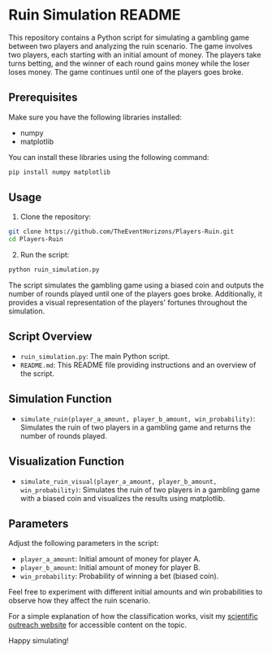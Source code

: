 # Ruin Simulation README

This repository contains a Python script for simulating a gambling game between two players and analyzing the ruin scenario. The game involves two players, each starting with an initial amount of money. The players take turns betting, and the winner of each round gains money while the loser loses money. The game continues until one of the players goes broke.

## Prerequisites

Make sure you have the following libraries installed:

- numpy
- matplotlib

You can install these libraries using the following command:

```bash
pip install numpy matplotlib
```

## Usage

1. Clone the repository:

```bash
git clone https://github.com/TheEventHorizons/Players-Ruin.git
cd Players-Ruin
```

2. Run the script:

```bash
python ruin_simulation.py
```

The script simulates the gambling game using a biased coin and outputs the number of rounds played until one of the players goes broke. Additionally, it provides a visual representation of the players' fortunes throughout the simulation.

## Script Overview

- `ruin_simulation.py`: The main Python script.
- `README.md`: This README file providing instructions and an overview of the script.

## Simulation Function

- `simulate_ruin(player_a_amount, player_b_amount, win_probability)`: Simulates the ruin of two players in a gambling game and returns the number of rounds played.

## Visualization Function

- `simulate_ruin_visual(player_a_amount, player_b_amount, win_probability)`: Simulates the ruin of two players in a gambling game with a biased coin and visualizes the results using matplotlib.

## Parameters

Adjust the following parameters in the script:

- `player_a_amount`: Initial amount of money for player A.
- `player_b_amount`: Initial amount of money for player B.
- `win_probability`: Probability of winning a bet (biased coin).

Feel free to experiment with different initial amounts and win probabilities to observe how they affect the ruin scenario.

For a simple explanation of how the classification works, visit my [scientific outreach website](https://theeventhorizons.com/toss-a-coin/) for accessible content on the topic.

Happy simulating!